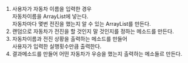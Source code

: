 1. 사용자가 자동차 이름을 입력한 경우<br>
자동차이름을 ArrayList에 넣는다.<br>
자동차마다 몇번 전진을 했는지 알 수 있는 ArrayList를 만든다.
2. 랜덤으로 자동차가 전진을 할 것인지 말 것인지를 정하는 메소드를 만든다.
3. 자동차이름과 전진 상황을 출력하는 메소드를 만들어<br>
사용자가 입력한 실행횟수만큼 출력한다.
4. 결과메소드를 만들어 어떤 자동차가 우승을 했는지 출력하는 메소들르 만든다.